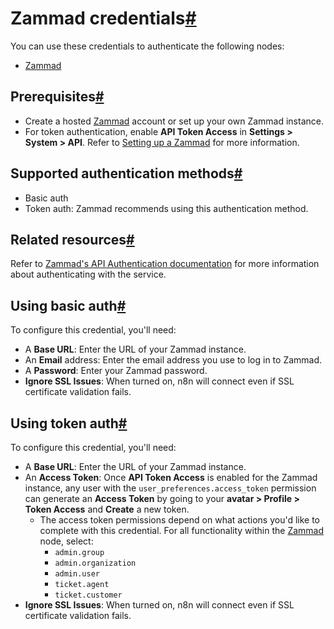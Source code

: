 [](https://github.com/n8n-io/n8n-docs/edit/main/docs/integrations/builtin/credentials/zammad.md "Edit this page")

# Zammad credentials[#](#zammad-credentials "Permanent link")

You can use these credentials to authenticate the following nodes:

*   [Zammad](../../app-nodes/n8n-nodes-base.zammad/)

## Prerequisites[#](#prerequisites "Permanent link")

*   Create a hosted [Zammad](https://zammad.com/) account or set up your own Zammad instance.
*   For token authentication, enable **API Token Access** in **Settings > System > API**. Refer to [Setting up a Zammad](https://admin-docs.zammad.org/en/latest/system/integrations/zabbix.html?#setting-up-a-zammad) for more information.

## Supported authentication methods[#](#supported-authentication-methods "Permanent link")

*   Basic auth
*   Token auth: Zammad recommends using this authentication method.

## Related resources[#](#related-resources "Permanent link")

Refer to [Zammad's API Authentication documentation](https://docs.zammad.org/en/latest/api/intro.html?#authentication) for more information about authenticating with the service.

## Using basic auth[#](#using-basic-auth "Permanent link")

To configure this credential, you'll need:

*   A **Base URL**: Enter the URL of your Zammad instance.
*   An **Email** address: Enter the email address you use to log in to Zammad.
*   A **Password**: Enter your Zammad password.
*   **Ignore SSL Issues**: When turned on, n8n will connect even if SSL certificate validation fails.

## Using token auth[#](#using-token-auth "Permanent link")

To configure this credential, you'll need:

*   A **Base URL**: Enter the URL of your Zammad instance.
*   An **Access Token**: Once **API Token Access** is enabled for the Zammad instance, any user with the `user_preferences.access_token` permission can generate an **Access Token** by going to your **avatar > Profile > Token Access** and **Create** a new token.
    *   The access token permissions depend on what actions you'd like to complete with this credential. For all functionality within the [Zammad](../../app-nodes/n8n-nodes-base.zammad/) node, select:
        *   `admin.group`
        *   `admin.organization`
        *   `admin.user`
        *   `ticket.agent`
        *   `ticket.customer`
*   **Ignore SSL Issues**: When turned on, n8n will connect even if SSL certificate validation fails.